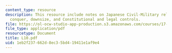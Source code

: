 ```yaml
---
content_type: resource
description: This resource include notes on Japanese Civil-Military relations, Divide,
  conquer, downsize, and Constitutional and legal controls.
file: https://ol-ocw-studio-app-production.s3.amazonaws.com/courses/17-584-civil-military-relations-spring-2003/1eb2f237662d8ec35bd419411e1af9e4_L10.pdf
file_type: application/pdf
resourcetype: Document
title: L10.pdf
uid: 1eb2f237-662d-8ec3-5bd4-19411e1af9e4
---
```

